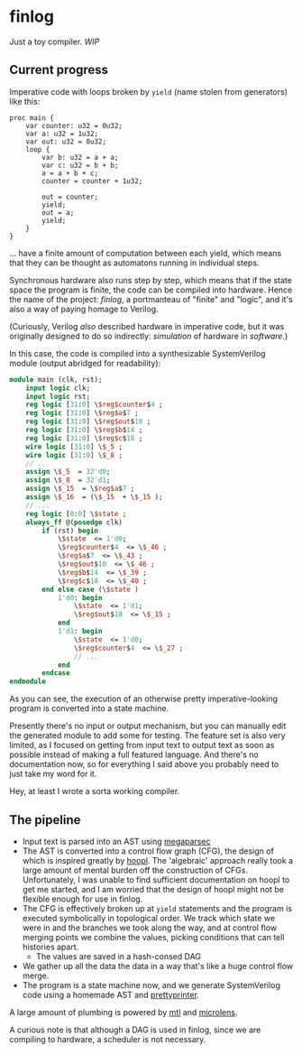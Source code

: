 # finlog

Just a toy compiler. *WIP*

## Current progress

Imperative code with loops broken by `yield` (name stolen from generators) like this:

```plain
proc main {
    var counter: u32 = 0u32;
    var a: u32 = 1u32;
    var out: u32 = 0u32;
    loop {
        var b: u32 = a + a;
        var c: u32 = b + b;
        a = a + b + c;
        counter = counter + 1u32;

        out = counter;
        yield;
        out = a;
        yield;
    }
}
```

&hellip;  have a finite amount of computation between each yield, which means that they can be thought as automatons running in individual steps.

Synchronous hardware also runs step by step, which means that if the state space the program is finite, the code can be compiled into hardware. Hence the name of the project: *finlog*, a portmanteau of "finite" and "logic", and it's also a way of paying homage to Verilog.

(Curiously, Verilog *also* described hardware in imperative code, but it was originally designed to do so indirectly: *simulation* of hardware  in *software*.)

In this case, the code is compiled into a synthesizable SystemVerilog module (output abridged for readability):

```systemverilog
module main (clk, rst);
    input logic clk;
    input logic rst;
    reg logic [31:0] \$reg$counter$4 ;
    reg logic [31:0] \$reg$a$7 ;
    reg logic [31:0] \$reg$out$10 ;
    reg logic [31:0] \$reg$b$14 ;
    reg logic [31:0] \$reg$c$18 ;
    wire logic [31:0] \$_5 ;
    wire logic [31:0] \$_8 ;
    // ...
    assign \$_5  = 32'd0;
    assign \$_8  = 32'd1;
    assign \$_15  = \$reg$a$7 ;
    assign \$_16  = (\$_15  + \$_15 );
    // ...
    reg logic [0:0] \$state ;
    always_ff @(posedge clk)
        if (rst) begin
            \$state  <= 1'd0;
            \$reg$counter$4  <= \$_46 ;
            \$reg$a$7  <= \$_43 ;
            \$reg$out$10  <= \$_46 ;
            \$reg$b$14  <= \$_39 ;
            \$reg$c$18  <= \$_40 ;
        end else case (\$state )
            1'd0: begin
                \$state  <= 1'd1;
                \$reg$out$10  <= \$_15 ;
            end
            1'd1: begin
                \$state  <= 1'd0;
                \$reg$counter$4  <= \$_27 ;
                // ...
            end
        endcase
endmodule
```

As you can see, the execution of an otherwise pretty imperative-looking program is converted into a state machine.

Presently there's no input or output mechanism, but you can manually edit the generated module to add some for testing. The feature set is also very limited, as I focused on getting from input text to output text as soon as possible instead of making a full featured language. And there's no documentation now, so for everything I said above you probably need to just take my word for it.

Hey, at least I wrote a sorta working compiler.

## The pipeline

- Input text is parsed into an AST using [megaparsec]
- The AST is converted into a control flow graph (CFG), the design of which is inspired greatly by [hoopl]. The 'algebraic' approach really took a large amount of mental burden off the construction of CFGs. Unfortunately, I was unable to find sufficient documentation on hoopl to get me started, and I am worried that the design of hoopl might not be flexible enough for use in finlog.
- The CFG is effectively broken up at `yield` statements and the program is executed symbolically in topological order. We track which state we were in and the branches we took along the way, and at control flow merging points we combine the values, picking conditions that can tell histories apart.
    - The values are saved in a hash-consed DAG
- We gather up all the data the data in a way that's like a huge control flow merge.
- The program is a state machine now, and we generate SystemVerilog code using a homemade AST and [prettyprinter].

A large amount of plumbing is powered by [mtl] and [microlens].

[megaparsec]: https://github.com/mrkkrp/megaparsec
[hoopl]: http://hackage.haskell.org/package/hoopl
[prettyprinter]: https://github.com/quchen/prettyprinter
[mtl]: http://hackage.haskell.org/package/mtl
[microlens]: https://github.com/monadfix/microlens

A curious note is that although a DAG is used in finlog, since we are compiling to hardware, a scheduler is not necessary.
